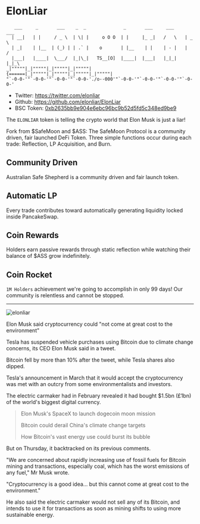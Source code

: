 # ElonLiar

```
   ___     _       ___    _  _              _       ___     ___     ___   
  | __|   | |     / _ \  | \| |     o O O  | |     |_ _|   /   \   | _ \  
  | _|    | |__  | (_) | | .` |    o       | |__    | |    | - |   |   /  
  |___|   |____|  \___/  |_|\_|   TS__[O]  |____|  |___|   |_|_|   |_|_\  
_|"""""|_|"""""|_|"""""|_|"""""| {======|_|"""""|_|"""""|_|"""""|_|"""""| 
"`-0-0-'"`-0-0-'"`-0-0-'"`-0-0-'./o--000'"`-0-0-'"`-0-0-'"`-0-0-'"`-0-0-'
```

-  Twitter:    https://twitter.com/elonliar
-  Github:     https://github.com/elonliar/ElonLiar 
-  BSC Token:  [0xb2635bb9e904e6ebc96bc9b52d5fd5c348ed9be9](https://bscscan.com/address/0xb2635bb9e904e6ebc96bc9b52d5fd5c348ed9be9)  
  
The `ELONLIAR` token is telling the crypto world that Elon Musk is just a liar!

Fork from $SafeMoon and $ASS: The SafeMoon Protocol is a community driven, fair launched DeFi Token. Three simple functions
occur during each trade: Reflection, LP Acquisition, and Burn.

## Community Driven
Australian Safe Shepherd is a community driven and fair launch token.

## Automatic LP
Every trade contributes toward automatically generating liquidity locked inside PancakeSwap.

## Coin Rewards
Holders earn passive rewards through static reflection while watching their balance of $ASS grow indefinitely.

## Coin Rocket
`1M Holders` achievement we're going to accomplish in only 99 days! Our community is relentless and cannot be stopped.

----
![elonliar](https://user-images.githubusercontent.com/67900306/118301549-ca6cca00-b515-11eb-8649-f39869234949.jpg)

Elon Musk said cryptocurrency could "not come at great cost to the environment"

Tesla has suspended vehicle purchases using Bitcoin due to climate change concerns, its CEO Elon Musk said in a tweet.

Bitcoin fell by more than 10% after the tweet, while Tesla shares also dipped.

Tesla's announcement in March that it would accept the cryptocurrency was met with an outcry from some environmentalists and investors.

The electric carmaker had in February revealed it had bought $1.5bn (£1bn) of the world's biggest digital currency.

>    Elon Musk's SpaceX to launch dogecoin moon mission
>    
>    Bitcoin could derail China's climate change targets
>    
>    How Bitcoin's vast energy use could burst its bubble

But on Thursday, it backtracked on its previous comments.

"We are concerned about rapidly increasing use of fossil fuels for Bitcoin mining and transactions, especially coal, which has the worst emissions of any fuel," Mr Musk wrote.

"Cryptocurrency is a good idea... but this cannot come at great cost to the environment."

He also said the electric carmaker would not sell any of its Bitcoin, and intends to use it for transactions as soon as mining shifts to using more sustainable energy.

